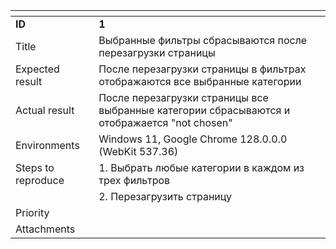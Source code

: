 | <!-- -->           | <!-- -->        
|:-------------      |:---------------
| **ID**             | **1**           
| Title              | Выбранные фильтры сбрасываются после перезагрузки страницы
| Expected result    | После перезагрузки страницы в фильтрах отображаются все выбранные категории              
| Actual result      | После перезагрузки страницы все выбранные категории сбрасываются и отображается "not chosen"
| Environments       | Windows 11, Google Chrome 128.0.0.0 (WebKit 537.36)
| Steps to reproduce | 1. Выбрать любые категории в каждом из трех фильтров
|                    | 2. Перезагрузить страницу
| Priority           |   
| Attachments        |
